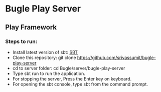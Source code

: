 # Bugle Play Server

## Play Framework

### Steps to run:

- Install latest version of sbt: [SBT](http://www.scala-sbt.org/download.html)
- Clone this repository: git clone https://github.com/srivassumit/bugle-play-server
- cd to server folder: cd Bugle/server/bugle-play-server
- Type sbt run to run the application.
- For stopping the server, Press the Enter key on keyboard.
- For opening the sbt console, type sbt from the command prompt.
